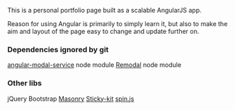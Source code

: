 This is a personal portfolio page built as a scalable AngularJS app.

Reason for using Angular is primarily to simply learn it, but also to make the aim and layout of the page easy to change and update further on.

### Dependencies ignored by git
[angular-modal-service](https://github.com/dwmkerr/angular-modal-service) node module
[Remodal](https://github.com/VodkaBears/Remodal) node module

### Other libs
jQuery
Bootstrap
[Masonry](http://masonry.desandro.com/)
[Sticky-kit](http://leafo.net/sticky-kit/)
[spin.js](http://fgnass.github.io/spin.js/)
